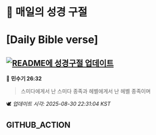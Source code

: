 # 🙏 매일의 성경 구절
# [Daily Bible verse]
## [![README에 성경구절 업데이트](https://github.com/DONGSUKA/first_test/actions/workflows/update-readme-bible.yml/badge.svg)](https://github.com/DONGSUKA/first_test/actions/workflows/update-readme-bible.yml)
<!-- START_BIBLE_VERSE -->
📖 **민수기 26:32**
> 스미다에게서 난 스미다 종족과 헤벨에게서 난 헤벨 종족이며

🕊️ _업데이트 시각: 2025-08-30 22:31:04 KST_
  <!-- END_BIBLE_VERSE -->
## GITHUB_ACTION
